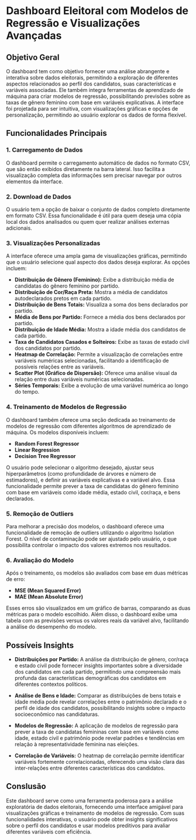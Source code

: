# Dashboard Eleitoral com Modelos de Regressão e Visualizações Avançadas

## Objetivo Geral
O dashboard tem como objetivo fornecer uma análise abrangente e interativa sobre dados eleitorais, permitindo a exploração de diferentes aspectos relacionados ao perfil dos candidatos, suas características e variáveis associadas. Ele também integra ferramentas de aprendizado de máquina para criar modelos de regressão, possibilitando previsões sobre as taxas de gênero feminino com base em variáveis explicativas. A interface foi projetada para ser intuitiva, com visualizações gráficas e opções de personalização, permitindo ao usuário explorar os dados de forma flexível.

## Funcionalidades Principais

### 1. **Carregamento de Dados**
O dashboard permite o carregamento automático de dados no formato CSV, que são então exibidos diretamente na barra lateral. Isso facilita a visualização completa das informações sem precisar navegar por outros elementos da interface.

### 2. **Download de Dados**
O usuário tem a opção de baixar o conjunto de dados completo diretamente em formato CSV. Essa funcionalidade é útil para quem deseja uma cópia local dos dados analisados ou quem quer realizar análises externas adicionais.

### 3. **Visualizações Personalizadas**
A interface oferece uma ampla gama de visualizações gráficas, permitindo que o usuário selecione qual aspecto dos dados deseja explorar. As opções incluem:

- **Distribuição de Gênero (Feminino):** Exibe a distribuição média de candidatas do gênero feminino por partido.
- **Distribuição de Cor/Raça Preta:** Mostra a média de candidatos autodeclarados pretos em cada partido.
- **Distribuição de Bens Totais:** Visualiza a soma dos bens declarados por partido.
- **Média de Bens por Partido:** Fornece a média dos bens declarados por partido.
- **Distribuição de Idade Média:** Mostra a idade média dos candidatos de cada partido.
- **Taxa de Candidatos Casados e Solteiros:** Exibe as taxas de estado civil dos candidatos por partido.
- **Heatmap de Correlação:** Permite a visualização de correlações entre variáveis numéricas selecionadas, facilitando a identificação de possíveis relações entre as variáveis.
- **Scatter Plot (Gráfico de Dispersão):** Oferece uma análise visual da relação entre duas variáveis numéricas selecionadas.
- **Séries Temporais:** Exibe a evolução de uma variável numérica ao longo do tempo.

### 4. **Treinamento de Modelos de Regressão**
O dashboard também oferece uma seção dedicada ao treinamento de modelos de regressão com diferentes algoritmos de aprendizado de máquina. Os modelos disponíveis incluem:

- **Random Forest Regressor**
- **Linear Regression**
- **Decision Tree Regressor**

O usuário pode selecionar o algoritmo desejado, ajustar seus hiperparâmetros (como profundidade de árvores e número de estimadores), e definir as variáveis explicativas e a variável alvo. Essa funcionalidade permite prever a taxa de candidatas do gênero feminino com base em variáveis como idade média, estado civil, cor/raça, e bens declarados.

### 5. **Remoção de Outliers**
Para melhorar a precisão dos modelos, o dashboard oferece uma funcionalidade de remoção de outliers utilizando o algoritmo Isolation Forest. O nível de contaminação pode ser ajustado pelo usuário, o que possibilita controlar o impacto dos valores extremos nos resultados.

### 6. **Avaliação do Modelo**
Após o treinamento, os modelos são avaliados com base em duas métricas de erro:

- **MSE (Mean Squared Error)**
- **MAE (Mean Absolute Error)**

Esses erros são visualizados em um gráfico de barras, comparando as duas métricas para o modelo escolhido. Além disso, o dashboard exibe uma tabela com as previsões versus os valores reais da variável alvo, facilitando a análise do desempenho do modelo.

## Possíveis Insights

- **Distribuições por Partido:** A análise da distribuição de gênero, cor/raça e estado civil pode fornecer insights importantes sobre a diversidade dos candidatos em cada partido, permitindo uma compreensão mais profunda das características demográficas dos candidatos em diferentes contextos políticos.
  
- **Análise de Bens e Idade:** Comparar as distribuições de bens totais e idade média pode revelar correlações entre o patrimônio declarado e o perfil de idade dos candidatos, possibilitando insights sobre o impacto socioeconômico nas candidaturas.

- **Modelos de Regressão:** A aplicação de modelos de regressão para prever a taxa de candidatas femininas com base em variáveis como idade, estado civil e patrimônio pode revelar padrões e tendências em relação à representatividade feminina nas eleições.

- **Correlação de Variáveis:** O heatmap de correlação permite identificar variáveis fortemente correlacionadas, oferecendo uma visão clara das inter-relações entre diferentes características dos candidatos.

## Conslusão
Este dashboard serve como uma ferramenta poderosa para a análise exploratória de dados eleitorais, fornecendo uma interface amigável para visualizações gráficas e treinamento de modelos de regressão. Com suas funcionalidades interativas, o usuário pode obter insights significativos sobre o perfil dos candidatos e usar modelos preditivos para avaliar diferentes variáveis com eficiência.

